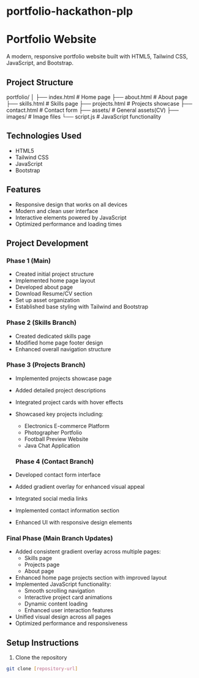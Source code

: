 # portfolio-hackathon-plp

# Portfolio Website

A modern, responsive portfolio website built with HTML5, Tailwind CSS, JavaScript, and Bootstrap.

## Project Structure
portfolio/
│
├── index.html      # Home page
├── about.html      # About page
├── skills.html     # Skills page
├── projects.html   # Projects showcase
├── contact.html    # Contact form
├── assets/         # General assets(CV)
├── images/         # Image files
└── script.js       # JavaScript functionality

## Technologies Used

- HTML5
- Tailwind CSS
- JavaScript
- Bootstrap

## Features

- Responsive design that works on all devices
- Modern and clean user interface
- Interactive elements powered by JavaScript
- Optimized performance and loading times

## Project Development

### Phase 1 (Main)
- Created initial project structure
- Implemented home page layout
- Developed about page
- Download Resume/CV section
- Set up asset organization
- Established base styling with Tailwind and Bootstrap

### Phase 2 (Skills Branch)
- Created dedicated skills page
- Modified home page footer design
- Enhanced overall navigation structure

### Phase 3 (Projects Branch)
- Implemented projects showcase page
- Added detailed project descriptions
- Integrated project cards with hover effects
- Showcased key projects including:
  - Electronics E-commerce Platform
  - Photographer Portfolio
  - Football Preview Website
  - Java Chat Application

  ### Phase 4 (Contact Branch)
- Developed contact form interface
- Added gradient overlay for enhanced visual appeal
- Integrated social media links
- Implemented contact information section
- Enhanced UI with responsive design elements

### Final Phase (Main Branch Updates)
- Added consistent gradient overlay across multiple pages:
  - Skills page
  - Projects page
  - About page
- Enhanced home page projects section with improved layout
- Implemented JavaScript functionality:
  - Smooth scrolling navigation
  - Interactive project card animations
  - Dynamic content loading
  - Enhanced user interaction features
- Unified visual design across all pages
- Optimized performance and responsiveness

## Setup Instructions

1. Clone the repository
```bash
git clone [repository-url]

